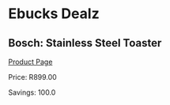 
# Ebucks Dealz
## Bosch: Stainless Steel Toaster
[Product Page](https://www.ebucks.com/web/shop/productSelected.do?prodId=523006503&catId=1157551679)

Price: R899.00

Savings: 100.0


	